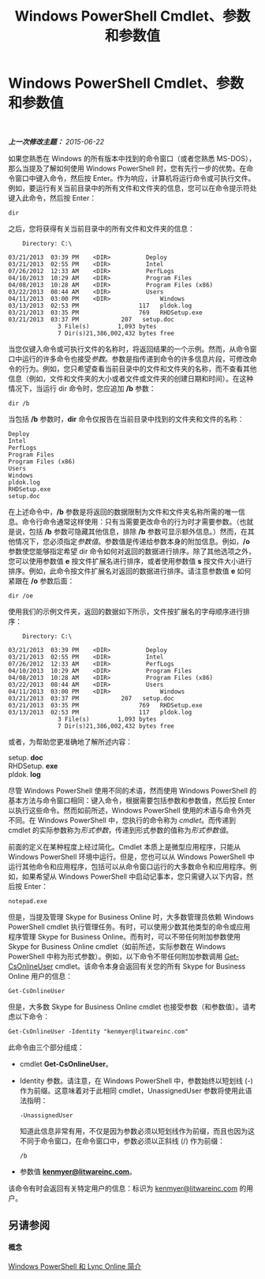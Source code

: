 ﻿---
title: Windows PowerShell Cmdlet、参数和参数值
TOCTitle: Windows PowerShell Cmdlet、参数和参数值
ms:assetid: 04615700-099f-4ac5-a801-ddeffccb9e4f
ms:mtpsurl: https://technet.microsoft.com/zh-cn/library/Dn362765(v=OCS.15)
ms:contentKeyID: 56271115
ms.date: 06/02/2017
mtps_version: v=OCS.15
ms.translationtype: HT
---

# Windows PowerShell Cmdlet、参数和参数值

 

_**上一次修改主题：** 2015-06-22_

如果您熟悉在 Windows 的所有版本中找到的命令窗口（或者您熟悉 MS-DOS），那么当提及了解如何使用 Windows PowerShell 时，您有先行一步的优势。在命令窗口中键入命令，然后按 Enter。作为响应，计算机将运行命令或可执行文件。例如，要运行有关当前目录中的所有文件和文件夹的信息，您可以在命令提示符处键入此命令，然后按 Enter：

    dir

之后，您将获得有关当前目录中的所有文件和文件夹的信息：

``` 
    Directory: C:\

03/21/2013  03:39 PM    <DIR>          Deploy
03/21/2013  02:55 PM    <DIR>          Intel
07/26/2012  12:33 AM    <DIR>          PerfLogs
04/10/2013  10:29 AM    <DIR>          Program Files
04/08/2013  10:28 AM    <DIR>          Program Files (x86)
03/22/2013  08:44 AM    <DIR>          Users
04/11/2013  03:00 PM    <DIR>              Windows
03/13/2013  02:53 PM                 117   pldok.log
03/21/2013  03:35 PM                 769   RHDSetup.exe
03/21/2013  03:37 PM            207   setup.doc
              3 File(s)        1,093 bytes
              7 Dir(s)21,386,002,432 bytes free
```

当您仅键入命令或可执行文件的名称时，将返回结果的一个示例。然而，从命令窗口中运行的许多命令也接受*参数*。参数是指传递到命令的许多信息片段，可修改命令的行为。例如，您只希望查看当前目录中的文件和文件夹的名称，而不查看其他信息（例如，文件和文件夹的大小或者文件或文件夹的创建日期和时间）。在这种情况下，当运行 dir 命令时，您应追加 **/b** 参数：

    dir /b

当包括 **/b** 参数时，**dir** 命令仅报告在当前目录中找到的文件夹和文件的名称：

    Deploy
    Intel
    PerfLogs
    Program Files
    Program Files (x86)
    Users
    Windows
    pldok.log
    RHDSetup.exe
    setup.doc

在上述命令中，**/b** 参数是将返回的数据限制为文件和文件夹名称所需的唯一信息。命令行命令通常这样使用：只有当需要更改命令的行为时才需要参数。（也就是说，包括 **/b** 参数可隐藏其他信息，排除 **/b** 参数可显示额外信息。）然而，在其他情况下，您必须指定*参数值*。参数值是传递给参数本身的附加信息。例如，**/o** 参数使您能够指定希望 dir 命令如何对返回的数据进行排序。除了其他选项之外，您可以使用参数值 **e** 按文件扩展名进行排序，或者使用参数值 **s** 按文件大小进行排序。例如，此命令按文件扩展名对返回的数据进行排序。请注意参数值 **e** 如何紧跟在 **/o** 参数后面：

    dir /oe

使用我们的示例文件夹，返回的数据如下所示，文件按扩展名的字母顺序进行排序：

``` 
    Directory: C:\

03/21/2013  03:39 PM    <DIR>          Deploy
03/21/2013  02:55 PM    <DIR>          Intel
07/26/2012  12:33 AM    <DIR>          PerfLogs
04/10/2013  10:29 AM    <DIR>          Program Files
04/08/2013  10:28 AM    <DIR>          Program Files (x86)
03/22/2013  08:44 AM    <DIR>          Users
04/11/2013  03:00 PM    <DIR>              Windows
03/21/2013  03:37 PM            207   setup.doc
03/21/2013  03:35 PM                 769   RHDSetup.exe
03/13/2013  02:53 PM                 117   pldok.log
              3 File(s)        1,093 bytes
              7 Dir(s)21,386,002,432 bytes free
```

或者，为帮助您更准确地了解所述内容：

setup. **doc**  
RHDSetup. **exe**  
pldok. **log**

尽管 Windows PowerShell 使用不同的术语，然而使用 Windows PowerShell 的基本方法与命令窗口相同：键入命令，根据需要包括参数和参数值，然后按 Enter 以执行这些命令。然而如前所述，Windows PowerShell 使用的术语与命令外壳不同。在 Windows PowerShell 中，您执行的命令称为 *cmdlet*。而传递到 cmdlet 的实际参数称为*形式参数*，传递到形式参数的值称为*形式参数值*。

前面的定义在某种程度上经过简化。Cmdlet 本质上是微型应用程序，只能从 Windows PowerShell 环境中运行。但是，您也可以从 Windows PowerShell 中运行其他命令和应用程序，包括可以从命令窗口运行的大多数命令和应用程序。例如，如果希望从 Windows PowerShell 中启动记事本，您只需键入以下内容，然后按 Enter：

    notepad.exe

但是，当提及管理 Skype for Business Online 时，大多数管理员依赖 Windows PowerShell cmdlet 执行管理任务。有时，可以使用少数其他类型的命令或应用程序管理 Skype for Business Online。而有时，可以不带任何附加参数使用 Skype for Business Online cmdlet（如前所述，实际参数在 Windows PowerShell 中称为形式参数）。例如，以下命令不带任何附加参数调用 [Get-CsOnlineUser](get-csonlineuser.md) cmdlet。该命令本身会返回有关您的所有 Skype for Business Online 用户的信息：

    Get-CsOnlineUser

但是，大多数 Skype for Business Online cmdlet 也接受参数（和参数值）。请考虑以下命令：

    Get-CsOnlineUser -Identity "kenmyer@litwareinc.com"

此命令由三个部分组成：

  - cmdlet **Get-CsOnlineUser**。

  - Identity 参数。请注意，在 Windows PowerShell 中，参数始终以短划线 (-) 作为前缀。这意味着对于此相同 cmdlet，UnassignedUser 参数将使用此语法指明：
    
        -UnassignedUser
    
    知道此信息非常有用，不仅是因为参数必须以短划线作为前缀，而且也因为这不同于命令窗口，在命令窗口中，参数必须以正斜线 (/) 作为前缀：
    
    ``` 
    /b
    ```

  - 参数值 <strong>kenmyer@litwareinc.com</strong>。

该命令有时会返回有关特定用户的信息：标识为 kenmyer@litwareinc.com 的用户。

## 另请参阅

#### 概念

[Windows PowerShell 和 Lync Online 简介](an-introduction-to-windows-powershell-and-skype-for-business-online.md)

